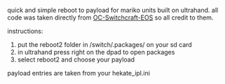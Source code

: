 quick and simple reboot to payload for mariko units built on ultrahand. all code was taken directly from [OC-Switchcraft-EOS](https://github.com/halop/OC-Switchcraft-EOS) so all credit to them. 

instructions:
1. put the reboot2 folder in /switch/.packages/ on your sd card
2. in ultrahand press right on the dpad to open packages
3. select reboot2 and choose your payload

payload entries are taken from your hekate_ipl.ini
